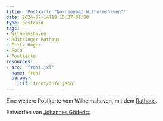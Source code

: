 ```yaml
---
title: 'Postkarte "Nordseebad Wilhelmshaven"'
date: 2024-07-14T19:15:07+01:00
type: postcard
tags:
- Wilhelmshaven
- Rüstringer Rathaus
- Fritz Höger
- Foto
- Postkarte
resources:
- src: "front.jxl"
  name: front
  params:
    iiif: front/info.json
---
```


Eine weitere Postkarte vom Wilhelmshaven, mit dem [Rathaus](https://de.wikipedia.org/wiki/Rathaus_Wilhelmshaven).

<!--more-->
Entworfen von [Johannes Göderitz](/tags/Fritz-Höger).
